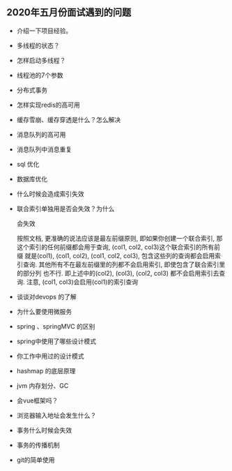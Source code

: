 ## 2020年五月份面试遇到的问题

- 介绍一下项目经验。

- 多线程的状态？

- 怎样启动多线程？

- 线程池的7个参数

- 分布式事务

- 怎样实现redis的高可用

- 缓存雪崩、缓存穿透是什么？怎么解决

- 消息队列的高可用

- 消息队列中消息重复

- sql 优化

- 数据库优化

- 什么时候会造成索引失效

- 联合索引单独用是否会失效？为什么

  会失效

  按照文档, 更准确的说法应该是最左前缀原则, 即如果你创建一个联合索引, 那 这个索引的任何前缀都会用于查询, (col1, col2, col3)这个联合索引的所有前缀 就是(col1), (col1, col2), (col1, col2, col3), 包含这些列的查询都会启用索 引查询.
   其他所有不在最左前缀里的列都不会启用索引, 即使包含了联合索引里的部分列 也不行. 即上述中的(col2), (col3), (col2, col3) 都不会启用索引去查询.
   注意, (col1, col3)会启用(col1)的索引查询

- 谈谈对devops  的了解

- 为什么要使用微服务

- spring 、springMVC 的区别

- spring中使用了哪些设计模式

- 你工作中用过的设计模式

- hashmap 的底层原理

- jvm 内存划分、GC

- 会vue框架吗？

- 浏览器输入地址会发生什么？

- 事务什么时候会失效

- 事务的传播机制

- git的简单使用